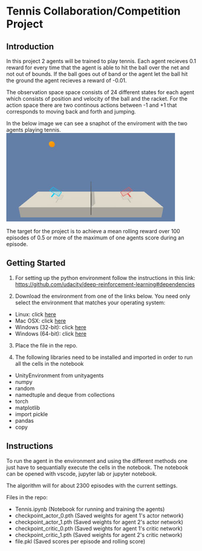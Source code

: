 # Tennis Collaboration/Competition Project



## Introduction
In this project 2 agents will be trained to play tennis. Each agent recieves 0.1 reward for every time that the agent is able to hit the ball over the net and not out of bounds. If the ball goes out of band or the agent let the ball hit the ground the agent recieves a reward of -0.01.

The observation space space consists of 24 different states for each agent which consists of position and velocity of the ball and the racket. For the action space there are two continous actions between -1 and +1 that corresponds to moving back and forth and jumping.

In the below image we can see a snaphot of the enviroment with the two agents playing tennis.
![image](https://github.com/erab17/RL_Tennis_MA/blob/main/image.png)

The target for the project is to achieve a mean rolling reward over 100 episodes of 0.5 or more of the maximum of one agents score during an episode.

## Getting Started
1. For setting up the python environment follow the instructions in this link:
https://github.com/udacity/deep-reinforcement-learning#dependencies

2. Download the environment from one of the links below. You need only select the environment that matches your operating system:

* Linux: click [here](https://s3-us-west-1.amazonaws.com/udacity-drlnd/P3/Tennis/Tennis_Linux.zip)
* Mac OSX: click [here](https://s3-us-west-1.amazonaws.com/udacity-drlnd/P3/Tennis/Tennis.app.zip)
* Windows (32-bit): click [here](https://s3-us-west-1.amazonaws.com/udacity-drlnd/P3/Tennis/Tennis_Windows_x86.zip)
* Windows (64-bit): click [here](https://s3-us-west-1.amazonaws.com/udacity-drlnd/P3/Tennis/Tennis_Windows_x86_64.zip)

3. Place the file in the repo.

4. The following libraries need to be installed and imported in order to run all the cells in the notebook
* UnityEnvironment from unityagents  
* numpy  
* random  
* namedtuple and deque from collections  
* torch  
* matplotlib
* import pickle
* pandas
* copy

## Instructions
To run the agent in the environment and using the different methods one just have to sequantially execute the cells in the notebook. The notebook can be opened with vscode, jupyter lab or jupyter notebook.

The algorithm will for about 2300 episodes with the current settings.

Files in the repo:
* Tennis.ipynb (Notebook for running and training the agents)
* checkpoint_actor_0.pth (Saved weights for agent 1's actor network)
* checkpoint_actor_1.pth (Saved weights for agent 2's actor network)
* checkpoint_critic_0.pth (Saved weights for agent 1's critic network)
* checkpoint_critic_1.pth (Saved weights for agent 2's critic  network)
* file.pkl (Saved scores per episode and rolling score)


